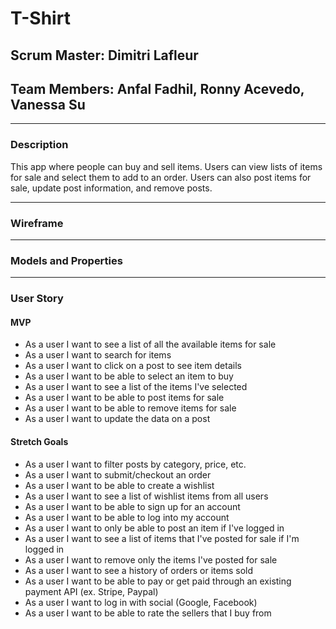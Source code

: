 # T-Shirt

## Scrum Master: Dimitri Lafleur

## Team Members: Anfal Fadhil, Ronny Acevedo, Vanessa Su

---

### Description

This app where people can buy and sell items. Users can view lists of items for sale and select them to add to an order. Users can also post items for sale, update post information, and remove posts.

---

### Wireframe

---

### Models and Properties

---

### User Story

#### MVP

-   As a user I want to see a list of all the available items for sale
-   As a user I want to search for items
-   As a user I want to click on a post to see item details
-   As a user I want to be able to select an item to buy
-   As a user I want to see a list of the items I've selected
-   As a user I want to be able to post items for sale
-   As a user I want to be able to remove items for sale
-   As a user I want to update the data on a post

#### Stretch Goals

-   As a user I want to filter posts by category, price, etc.
-   As a user I want to submit/checkout an order
-   As a user I want to be able to create a wishlist
-   As a user I want to see a list of wishlist items from all users
-   As a user I want to be able to sign up for an account
-   As a user I want to be able to log into my account
-   As a user I want to only be able to post an item if I've logged in
-   As a user I want to see a list of items that I've posted for sale if I'm logged in
-   As a user I want to remove only the items I've posted for sale
-   As a user I want to see a history of orders or items sold
-   As a user I want to be able to pay or get paid through an existing payment API (ex. Stripe, Paypal)
-   As a user I want to log in with social (Google, Facebook)
-   As a user I want to be able to rate the sellers that I buy from
